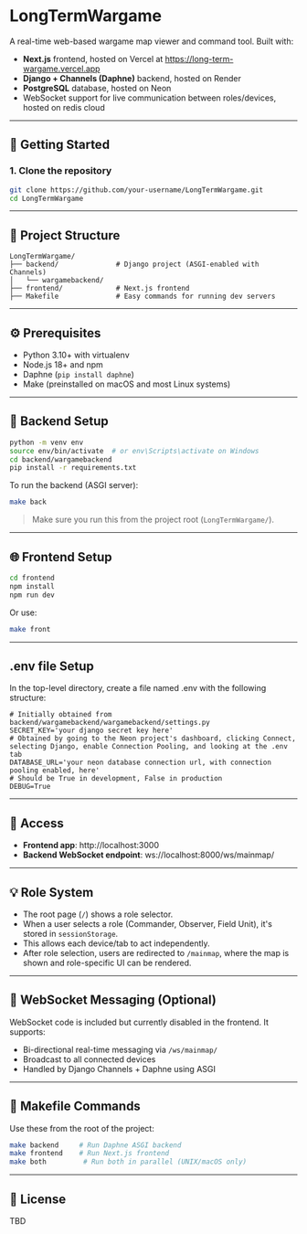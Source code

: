 # LongTermWargame

A real-time web-based wargame map viewer and command tool. Built with:

- **Next.js** frontend, hosted on Vercel at https://long-term-wargame.vercel.app
- **Django + Channels (Daphne)** backend, hosted on Render
- **PostgreSQL** database, hosted on Neon
- WebSocket support for live communication between roles/devices, hosted on redis cloud

---

## 🚀 Getting Started

### 1. Clone the repository

```bash
git clone https://github.com/your-username/LongTermWargame.git
cd LongTermWargame
```

---

## 🧠 Project Structure

```
LongTermWargame/
├── backend/              # Django project (ASGI-enabled with Channels)
│   └── wargamebackend/
├── frontend/             # Next.js frontend
├── Makefile              # Easy commands for running dev servers
```

---

## ⚙️ Prerequisites

- Python 3.10+ with virtualenv
- Node.js 18+ and npm
- Daphne (`pip install daphne`)
- Make (preinstalled on macOS and most Linux systems)

---

## 🐍 Backend Setup

```bash
python -m venv env
source env/bin/activate  # or env\Scripts\activate on Windows
cd backend/wargamebackend
pip install -r requirements.txt
```

To run the backend (ASGI server):

```bash
make back
```

> Make sure you run this from the project root (`LongTermWargame/`).

---

## 🌐 Frontend Setup

```bash
cd frontend
npm install
npm run dev
```

Or use:

```bash
make front
```

---

## .env file Setup

In the top-level directory, create a file named .env with the following structure:

```
# Initially obtained from backend/wargamebackend/wargamebackend/settings.py
SECRET_KEY='your django secret key here'
# Obtained by going to the Neon project's dashboard, clicking Connect, selecting Django, enable Connection Pooling, and looking at the .env tab
DATABASE_URL='your neon database connection url, with connection pooling enabled, here'
# Should be True in development, False in production
DEBUG=True
```

---

## 🔗 Access

- **Frontend app**: http://localhost:3000
- **Backend WebSocket endpoint**: ws://localhost:8000/ws/mainmap/

---

## 💡 Role System

- The root page (`/`) shows a role selector.
- When a user selects a role (Commander, Observer, Field Unit), it's stored in `sessionStorage`.
- This allows each device/tab to act independently.
- After role selection, users are redirected to `/mainmap`, where the map is shown and role-specific UI can be rendered.

---

## 📡 WebSocket Messaging (Optional)

WebSocket code is included but currently disabled in the frontend. It supports:

- Bi-directional real-time messaging via `/ws/mainmap/`
- Broadcast to all connected devices
- Handled by Django Channels + Daphne using ASGI

---

## 🧪 Makefile Commands

Use these from the root of the project:

```bash
make backend     # Run Daphne ASGI backend
make frontend    # Run Next.js frontend
make both         # Run both in parallel (UNIX/macOS only)
```

---

## 📄 License

TBD
